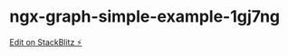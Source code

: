 # ngx-graph-simple-example-1gj7ng

[Edit on StackBlitz ⚡️](https://stackblitz.com/edit/ngx-graph-simple-example-1gj7ng)